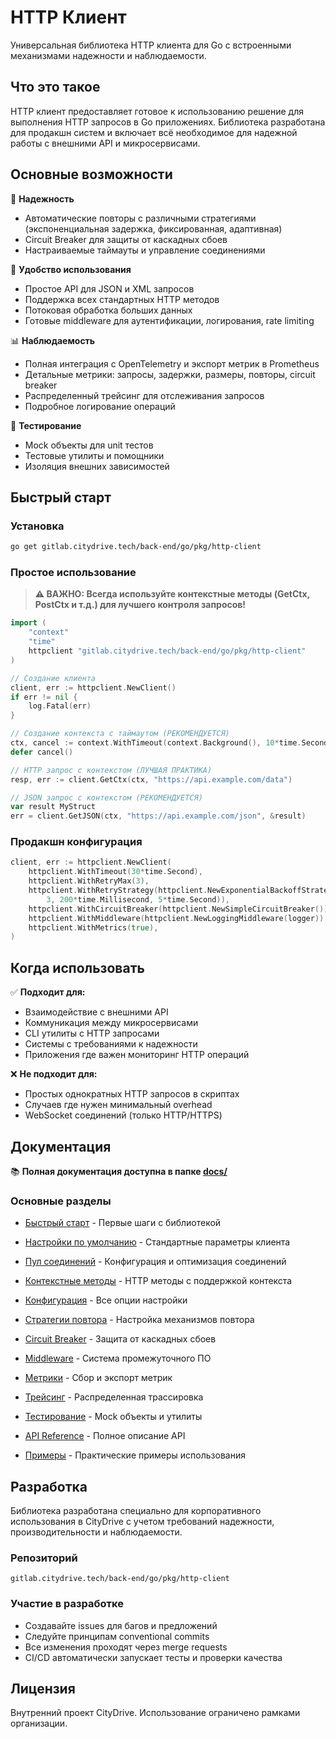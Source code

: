 # HTTP Клиент

Универсальная библиотека HTTP клиента для Go с встроенными механизмами надежности и наблюдаемости.

## Что это такое

HTTP клиент предоставляет готовое к использованию решение для выполнения HTTP запросов в Go приложениях. Библиотека разработана для продакшн систем и включает всё необходимое для надежной работы с внешними API и микросервисами.

## Основные возможности

🚀 **Надежность**
- Автоматические повторы с различными стратегиями (экспоненциальная задержка, фиксированная, адаптивная)
- Circuit Breaker для защиты от каскадных сбоев
- Настраиваемые таймауты и управление соединениями

🔧 **Удобство использования**
- Простое API для JSON и XML запросов
- Поддержка всех стандартных HTTP методов
- Потоковая обработка больших данных
- Готовые middleware для аутентификации, логирования, rate limiting

📊 **Наблюдаемость**
- Полная интеграция с OpenTelemetry и экспорт метрик в Prometheus
- Детальные метрики: запросы, задержки, размеры, повторы, circuit breaker
- Распределенный трейсинг для отслеживания запросов
- Подробное логирование операций

🧪 **Тестирование**
- Mock объекты для unit тестов
- Тестовые утилиты и помощники
- Изоляция внешних зависимостей

## Быстрый старт

### Установка

```bash
go get gitlab.citydrive.tech/back-end/go/pkg/http-client
```

### Простое использование

> **⚠️ ВАЖНО: Всегда используйте контекстные методы (GetCtx, PostCtx и т.д.) для лучшего контроля запросов!**

```go
import (
    "context"
    "time"
    httpclient "gitlab.citydrive.tech/back-end/go/pkg/http-client"
)

// Создание клиента
client, err := httpclient.NewClient()
if err != nil {
    log.Fatal(err)
}

// Создание контекста с таймаутом (РЕКОМЕНДУЕТСЯ)
ctx, cancel := context.WithTimeout(context.Background(), 10*time.Second)
defer cancel()

// HTTP запрос с контекстом (ЛУЧШАЯ ПРАКТИКА)
resp, err := client.GetCtx(ctx, "https://api.example.com/data")

// JSON запрос с контекстом (РЕКОМЕНДУЕТСЯ)
var result MyStruct
err = client.GetJSON(ctx, "https://api.example.com/json", &result)
```

### Продакшн конфигурация

```go
client, err := httpclient.NewClient(
    httpclient.WithTimeout(30*time.Second),
    httpclient.WithRetryMax(3),
    httpclient.WithRetryStrategy(httpclient.NewExponentialBackoffStrategy(
        3, 200*time.Millisecond, 5*time.Second)),
    httpclient.WithCircuitBreaker(httpclient.NewSimpleCircuitBreaker()),
    httpclient.WithMiddleware(httpclient.NewLoggingMiddleware(logger)),
    httpclient.WithMetrics(true),
)
```

## Когда использовать

✅ **Подходит для:**
- Взаимодействие с внешними API
- Коммуникация между микросервисами
- CLI утилиты с HTTP запросами
- Системы с требованиями к надежности
- Приложения где важен мониторинг HTTP операций

❌ **Не подходит для:**
- Простых однократных HTTP запросов в скриптах
- Случаев где нужен минимальный overhead
- WebSocket соединений (только HTTP/HTTPS)

## Документация

📚 **Полная документация доступна в папке [docs/](docs/index.md)**

### Основные разделы
- [Быстрый старт](docs/quick-start.md) - Первые шаги с библиотекой
- [Настройки по умолчанию](docs/default-settings.md) - Стандартные параметры клиента
- [Пул соединений](docs/connection-pool.md) - Конфигурация и оптимизация соединений
- [Контекстные методы](docs/context-methods.md) - HTTP методы с поддержкой контекста
- [Конфигурация](docs/configuration.md) - Все опции настройки
- [Стратегии повтора](docs/retry-strategies.md) - Настройка механизмов повтора
- [Circuit Breaker](docs/circuit-breaker.md) - Защита от каскадных сбоев
- [Middleware](docs/middleware.md) - Система промежуточного ПО
- [Метрики](docs/metrics.md) - Сбор и экспорт метрик
- [Трейсинг](docs/tracing.md) - Распределенная трассировка

- [Тестирование](docs/testing.md) - Mock объекты и утилиты
- [API Reference](docs/api-reference.md) - Полное описание API
- [Примеры](docs/examples.md) - Практические примеры использования



## Разработка

Библиотека разработана специально для корпоративного использования в CityDrive с учетом требований надежности, производительности и наблюдаемости.

### Репозиторий
```
gitlab.citydrive.tech/back-end/go/pkg/http-client
```

### Участие в разработке
- Создавайте issues для багов и предложений
- Следуйте принципам conventional commits
- Все изменения проходят через merge requests
- CI/CD автоматически запускает тесты и проверки качества

## Лицензия

Внутренний проект CityDrive. Использование ограничено рамками организации.